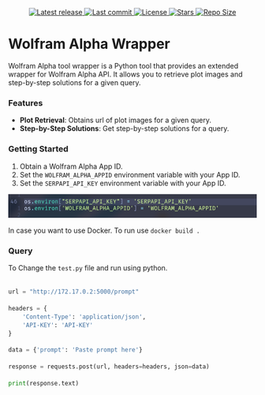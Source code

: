 <div align="center"><p>
    <a href="https://github.com/Zulqarnain-cc34/Wolframalpha_Langchain/releases/latest">
      <img alt="Latest release" src="https://img.shields.io/github/v/release/Zulqarnain-cc34/Wolframalpha_Langchain?style=for-the-badge&logo=starship&color=C9CBFF&logoColor=D9E0EE&labelColor=302D41&include_prerelease&sort=semver" />
    </a>
    <a href="https://github.com/Zulqarnain-cc34/Wolframalpha_Langchain/pulse">
      <img alt="Last commit" src="https://img.shields.io/github/last-commit/Zulqarnain-cc34/Wolframalpha_Langchain?style=for-the-badge&logo=starship&color=8bd5ca&logoColor=D9E0EE&labelColor=302D41"/>
    </a>
    <a href="https://github.com/Zulqarnain-cc34/Wolframalpha_Langchain/blob/main/LICENSE">
      <img alt="License" src="https://img.shields.io/github/license/Zulqarnain-cc34/Wolframalpha_Langchain?style=for-the-badge&logo=starship&color=ee999f&logoColor=D9E0EE&labelColor=302D41" />
    </a>
    <a href="https://github.com/Zulqarnain-cc34/Wolframalpha_Langchain/stargazers">
      <img alt="Stars" src="https://img.shields.io/github/stars/Zulqarnain-cc34/Wolframalpha_Langchain?style=for-the-badge&logo=starship&color=c69ff5&logoColor=D9E0EE&labelColor=302D41" />
    </a>
    <a href="https://github.com/Zulqarnain-cc34/Wolframalpha_Langchain">
      <img alt="Repo Size" src="https://img.shields.io/github/repo-size/Zulqarnain-cc34/Wolframalpha_Langchain?color=%23DDB6F2&label=SIZE&logo=codesandbox&style=for-the-badge&logoColor=D9E0EE&labelColor=302D41" />
    </a>
</div>


# Wolfram Alpha Wrapper

Wolfram Alpha tool wrapper is a Python tool that provides an extended wrapper for Wolfram Alpha API. It allows you to retrieve plot images and step-by-step solutions for a given query.

### Features

- **Plot Retrieval**: Obtains url of plot images for a given query.
- **Step-by-Step Solutions**: Get step-by-step solutions for a query.

### Getting Started

1. Obtain a Wolfram Alpha App ID.
2. Set the `WOLFRAM_ALPHA_APPID` environment variable with your App ID.
3. Set the `SERPAPI_API_KEY` environment variable with your App ID.

<div>
  <img src="./assets/wolfram.png">
</div>

In case you want to use Docker. To run use `docker build .`

### Query

To Change the `test.py` file and run using python.

```python

url = "http://172.17.0.2:5000/prompt"

headers = {
    'Content-Type': 'application/json',
    'API-KEY': 'API-KEY'
}

data = {'prompt': 'Paste prompt here'}

response = requests.post(url, headers=headers, json=data)

print(response.text)

```
